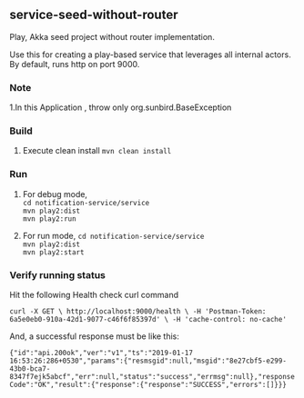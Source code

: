 ## service-seed-without-router
Play, Akka seed project without router implementation.

Use this for creating a play-based service that leverages all internal actors. By default, runs http on port 9000.


### Note
1.In this Application , throw only org.sunbird.BaseException

### Build

1. Execute clean install `mvn clean install`


### Run 
1. For debug mode, <br> 
   `cd notification-service/service` <br>
   `mvn play2:dist`  <br>
   `mvn play2:run`

2. For run mode, 
   `cd notification-service/service` <br>
   `mvn play2:dist`  <br>
   `mvn play2:start`

### Verify running status

Hit the following Health check curl command 

`curl -X GET \
   http://localhost:9000/health \
   -H 'Postman-Token: 6a5e0eb0-910a-42d1-9077-c46f6f85397d' \
   -H 'cache-control: no-cache'`

And, a successful response must be like this:

`{"id":"api.200ok","ver":"v1","ts":"2019-01-17 16:53:26:286+0530","params":{"resmsgid":null,"msgid":"8e27cbf5-e299-43b0-bca7-8347f7ejk5abcf","err":null,"status":"success","errmsg":null},"responseCode":"OK","result":{"response":{"response":"SUCCESS","errors":[]}}}`
